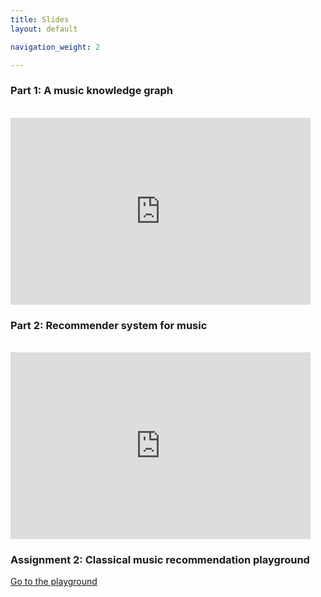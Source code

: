 ```yaml
---
title: Slides
layout: default

navigation_weight: 2

---
```


### Part 1: A music knowledge graph

<br/>
<iframe src="https://docs.google.com/presentation/d/1aAjJTGY8-BkSd2g9jmp6mmp0qma7zfid2tNphhJX2nU/embed?start=false&loop=false&delayms=60000" frameborder="0" width="480" height="299" allowfullscreen="true" mozallowfullscreen="true" webkitallowfullscreen="true"></iframe>
<br/>



### Part 2: Recommender system for music

<br/>
<iframe src="https://docs.google.com/presentation/d/19qFtfzFustQ7Xp1kJxfRzrKagbLZpQBqt5GK8bjK4-o/embed?start=false&loop=false&delayms=60000" frameborder="0" width="480" height="299" allowfullscreen="true" mozallowfullscreen="true" webkitallowfullscreen="true"></iframe>
<br/>


### Assignment 2: Classical music recommendation playground

[Go to the playground](https://github.com/DOREMUS-ANR/eswc18_tutorial/blob/master/playground/playground.ipynb)
